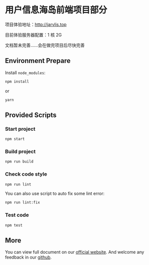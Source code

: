 # 用户信息海岛前端项目部分

项目体验地址：http://jarvlis.top

目前体验服务器配置：1 核 2G

文档暂未完善……会在做完项目后尽快完善

## Environment Prepare

Install `node_modules`:

```bash
npm install
```

or

```bash
yarn
```

## Provided Scripts

### Start project

```bash
npm start
```

### Build project

```bash
npm run build
```

### Check code style

```bash
npm run lint
```

You can also use script to auto fix some lint error:

```bash
npm run lint:fix
```

### Test code

```bash
npm test
```

## More

You can view full document on our [official website](https://pro.ant.design). And welcome any feedback in our [github](https://github.com/ant-design/ant-design-pro).
